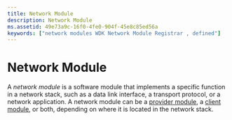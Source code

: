 ```yaml
---
title: Network Module
description: Network Module
ms.assetid: 49e73a9c-16f0-4fe0-904f-45e8c85ed56a
keywords: ["network modules WDK Network Module Registrar , defined"]
---
```


# Network Module


A *network module* is a software module that implements a specific function in a network stack, such as a data link interface, a transport protocol, or a network application. A network module can be a [provider module](provider-module.md), a [client module](client-module.md), or both, depending on where it is located in the network stack.

 

 





